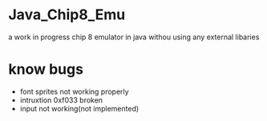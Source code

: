 # Java_Chip8_Emu
 a work in progress chip 8 emulator in java withou using any external libaries


# know bugs

- font sprites not working properly
- intruxtion 0xf033 broken
- input not working(not implemented)
 

